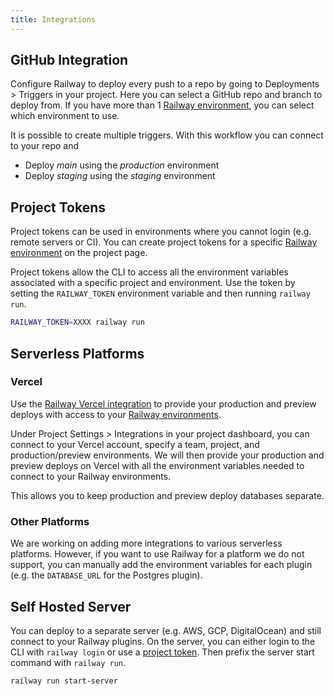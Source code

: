 ```yaml
---
title: Integrations
---
```


## GitHub Integration

Configure Railway to deploy every push to a repo by going to Deployments > Triggers in your project. Here you can select a GitHub repo and branch to deploy
from. If you have more than 1 [Railway environment](develop/environments), you can
select which environment to use.

<NextImage  src="https://res.cloudinary.com/railway/image/upload/v1631917785/docs/github-deploys_bscowt.png" 
            alt="Screenshot of GitHub Integration"
            layout="responsive"
            width={1001} 
            height={740}
            quality={80} />

It is possible to create multiple triggers. With this workflow you can connect to your repo and
- Deploy _main_ using the _production_ environment
- Deploy _staging_ using the _staging_ environment

## Project Tokens

Project tokens can be used in environments where you cannot login (e.g. remote
servers or CI). You can create project tokens for a specific [Railway
environment](develop/environments) on the project page.

 <NextImage  src="https://res.cloudinary.com/railway/image/upload/v1631917786/docs/project-tokens_rslnr6.png" 
            alt="Screenshot of Project Tokens"
            layout="responsive"
            width={1076} 
            height={741}
            quality={80} />

Project tokens allow the CLI to access all the environment variables associated
with a specific project and environment. Use the token by setting the
`RAILWAY_TOKEN` environment variable and then running `railway run`.

```bash
RAILWAY_TOKEN=XXXX railway run
```

## Serverless Platforms

### Vercel

Use the [Railway Vercel
integration](https://railway.app/changelog/2020-10-23#vercel-integration)
to provide your production and preview deploys with access to your [Railway
environments](/environments).

Under Project Settings > Integrations in your project dashboard, you can connect
to your Vercel account, specify a team, project, and production/preview
environments. We will then provide your production and preview deploys on Vercel
with all the environment variables needed to connect to your Railway
environments.

This allows you to keep production and preview deploy databases separate.

### Other Platforms

We are working on adding more integrations to various serverless platforms.
However, if you want to use Railway for a platform we do not support, you can
manually add the environment variables for each plugin (e.g. the `DATABASE_URL`
for the Postgres plugin).

## Self Hosted Server

You can deploy to a separate server (e.g. AWS, GCP, DigitalOcean) and still
connect to your Railway plugins. On the server, you can either login to the CLI
with `railway login` or use a [project token](/deploy/project-tokens). Then prefix the
server start command with `railway run`.

```shell:always
railway run start-server
```
